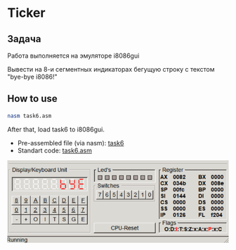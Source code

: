 # Ticker

## Задача

Работа выполняется на эмуляторе i8086gui

Вывести на 8-и сегментных индикаторах бегущую строку с текстом "bye-bye i8086!"

## How to use

```bash
nasm task6.asm 
```

After that, load task6 to i8086gui.

* Pre-assembled file (via nasm): [task6](task6)
* Standart code: [task6.asm](task6.asm)

![Preview](preview.gif)